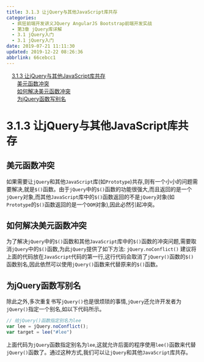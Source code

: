 ```yaml
---
title: 3.1.3 让jQuery与其他JavaScript库共存
categories: 
  - 疯狂前端开发讲义JQuery AngularJS Bootstrap前端开发实战
  - 第3章 jQuery库详解
  - 3.1 jQuery入门
  - 3.1 jQuery入门
date: 2019-07-21 11:11:30
updated: 2019-12-22 08:26:36
abbrlink: 66cebcc1
---
```

<div id='my_toc'><a href="/JavaReadingNotes/66cebcc1/#3-1-3-让jQuery与其他JavaScript库共存" class="header_1">3.1.3 让jQuery与其他JavaScript库共存</a><br><a href="/JavaReadingNotes/66cebcc1/#美元函数冲突" class="header_2">美元函数冲突</a><br><a href="/JavaReadingNotes/66cebcc1/#如何解决美元函数冲突" class="header_2">如何解决美元函数冲突</a><br><a href="/JavaReadingNotes/66cebcc1/#为jQuery函数写别名" class="header_2">为jQuery函数写别名</a><br></div>
<style>.header_1{margin-left: 1em;}.header_2{margin-left: 2em;}.header_3{margin-left: 3em;}.header_4{margin-left: 4em;}.header_5{margin-left: 5em;}.header_6{margin-left: 6em;}</style>
<!--more-->
<script>if (navigator.platform.search('arm')==-1){document.getElementById('my_toc').style.display = 'none';}var e,p = document.getElementsByTagName('p');while (p.length>0) {e = p[0];e.parentElement.removeChild(e);}</script>

<!--end-->
<!--SSTStart-->
# 3.1.3 让jQuery与其他JavaScript库共存 #
## 美元函数冲突 ##
如果需要让`jQuery`和其他`JavaScript`库(如`Prototype`)共存,则有一个小小的问题需要解决,就是`$()`函数。由于`jQuery`中的`$()`函数的功能很强大,而且返回的是一个`jQuery`对象,而其他`JavaScript`库中的`$()`函数返回的不是`jQuery`对象(如`Prototype`的`$()`函数返回的是一个`DOM`对象),因此必然引起冲突。
## 如何解决美元函数冲突 ##
为了解决`jQuery`中的`$()`函数和其他`JavaScript`库中的`$()`函数的冲突问题,需要取消`jQuery`中的`$()`函数,为此`jQuery`提供了如下方法:
`jQuery.noConflict()`
建议将上面的代码放在`JavaScript`代码的第一行,这行代码会取消了`jQuery()`函数的`$()`函数别名,因此依然可以使用`jQuery()`函数来代替原来的`$()`函数。
## 为jQuery函数写别名 ##
除此之外,多次重复书写`jQuery()`也是很烦琐的事情,`jQuery`还允许开发者为`jQuery()`指定一个别名,如以下代码所示。
```javascript
// 给jQuery()函数指定别名为lee
var lee = jQuery.noConflict();
var target = lee("#lee")
```
上面代码为`jQuery`函数指定别名为`lee`,这就允许后面的程序使用`lee()`函数来代替`jQuery()`函数了。通过这种方式,我们可以让`jQuery`和其他`JavaScript`库共存。
<!--SSTStop-->
